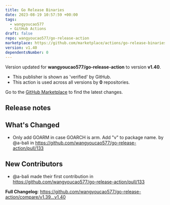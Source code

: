 ```yaml
---
title: Go Release Binaries
date: 2023-08-19 10:57:59 +00:00
tags:
  - wangyoucao577
  - GitHub Actions
draft: false
repo: wangyoucao577/go-release-action
marketplace: https://github.com/marketplace/actions/go-release-binaries
version: v1.40
dependentsNumber: 0
---
```



Version updated for **wangyoucao577/go-release-action** to version **v1.40**.
- This publisher is shown as 'verified' by GitHub.
- This action is used across all versions by **0** repositories.

Go to the [GitHub Marketplace](https://github.com/marketplace/actions/go-release-binaries) to find the latest changes.

## Release notes

## What's Changed
* Only add GOARM in case GOARCH is arm. Add "v" to package name. by @a-bali in https://github.com/wangyoucao577/go-release-action/pull/133

## New Contributors
* @a-bali made their first contribution in https://github.com/wangyoucao577/go-release-action/pull/133

**Full Changelog**: https://github.com/wangyoucao577/go-release-action/compare/v1.39...v1.40
